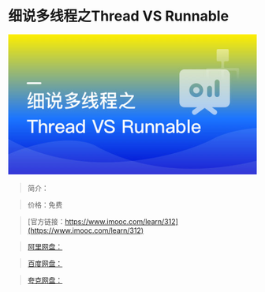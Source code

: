 # 细说多线程之Thread VS Runnable

![img](../../assets/5fe442e300011b7a05400304.jpg)

> 简介：

> 价格：免费

> [官方链接：https://www.imooc.com/learn/312](https://www.imooc.com/learn/312)

> [阿里网盘：]()

> [百度网盘：]()

> [夸克网盘：]()
